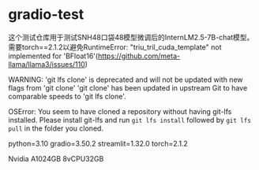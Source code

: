 # gradio-test
这个测试仓库用于测试SNH48口袋48模型微调后的InternLM2.5-7B-chat模型。需要torch==2.1.2以避免RuntimeError: "triu_tril_cuda_template" not implemented for 'BFloat16'(https://github.com/meta-llama/llama3/issues/110)


WARNING: 'git lfs clone' is deprecated and will not be updated
          with new flags from 'git clone'
'git clone' has been updated in upstream Git to have comparable
speeds to 'git lfs clone'.

OSError: You seem to have cloned a repository without having git-lfs installed. Please install git-lfs and run `git lfs install` followed by `git lfs pull` in the folder you cloned.

python=3.10 gradio=3.50.2 streamlit=1.32.0 torch=2.1.2

Nvidia A1024GB  8vCPU32GB
